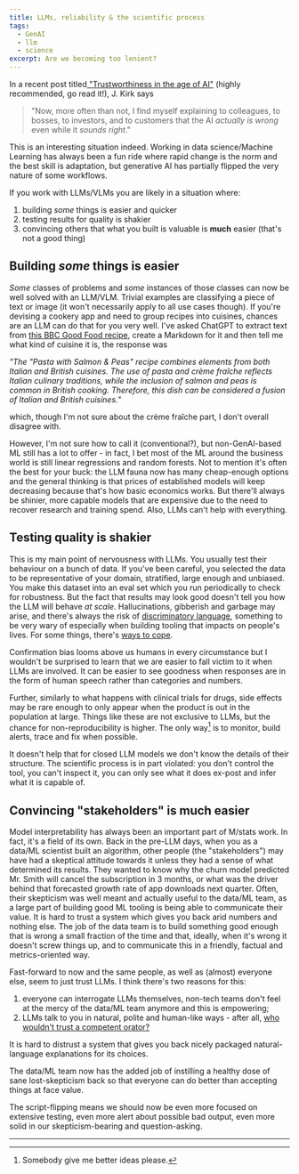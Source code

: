 ```yaml
---
title: LLMs, reliability & the scientific process
tags:
  - GenAI
  - llm
  - science
excerpt: Are we becoming too lenient?
---
```


In a recent post titled[ "Trustworthiness in the age of AI"](https://jfkirk.github.io/posts/trustworthiness-ai/) (highly recommended, go read it!), J. Kirk says 

> "Now, more often than not, I find myself explaining to colleagues, to bosses, to investors, and to customers that the AI *actually is wrong* even while it *sounds right*."

This is an interesting situation indeed. Working in data science/Machine Learning has always been a fun ride where rapid change is the norm and the best skill is adaptation, but generative AI has partially flipped the very nature of some workflows.

If you work with LLMs/VLMs you are likely in a situation where:
1. building *some* things is easier and quicker
2. testing results for quality is shakier
3. convincing others that what you built is valuable is **much** easier (that's not a good thing)

## Building *some* things is easier

*Some* classes of problems and *some* instances of those classes can now be well solved with an LLM/VLM. Trivial examples are classifying a piece of text or image (it won't necessarily apply to all use cases though). 
If you're devising a cookery app and need to group recipes into cuisines, chances are an LLM can do that for you very well. I've asked ChatGPT to extract text from [this BBC Good Food recipe](https://www.bbcgoodfood.com/recipes/pasta-salmon-peas), create a Markdown for it and then tell me what kind of cuisine it is, the response was

*"The "Pasta with Salmon & Peas" recipe combines elements from both Italian and British cuisines. The use of pasta and crème fraîche reflects Italian culinary traditions, while the inclusion of salmon and peas is common in British cooking. Therefore, this dish can be considered a fusion of Italian and British cuisines."*

which, though I'm not sure about the crème fraîche part, I don't overall disagree with. 

However, I'm not sure how to call it (conventional?), but non-GenAI-based ML still has a lot to offer - in fact, I bet most of the ML around the business world is still linear regressions and random forests. Not to mention it's often the best for your buck: the LLM fauna now has many cheap-enough options and the general thinking is that prices of established models will keep decreasing because that's how basic economics works. But there'll always be shinier, more capable models that are expensive due to the need to recover research and training spend. Also, LLMs can't help with everything.

## Testing quality is shakier 

This is my main point of nervousness with LLMs. You usually test their behaviour on a bunch of data. If you've been careful, you selected the data to be representative of your domain, stratified, large enough and unbiased. You make this dataset into an eval set which you run periodically to check for robustness.
But the fact that results may look good doesn't tell you how the LLM will behave *at scale*. Hallucinations, gibberish and garbage may arise, and there's always the risk of [discriminatory language](https://arxiv.org/abs/2309.00770), something to be very wary of especially when building tooling that impacts on people's lives. For some things, there's [ways to cope](https://github.com/guardrails-ai/gibberish_text).

Confirmation bias looms above us humans in every circumstance but I wouldn't be surprised to learn that we are easier to fall victim to it when LLMs are involved. It can be easier to see goodness when responses are in the form of human speech rather than categories and numbers.

Further, similarly to what happens with clinical trials for drugs, side effects may be rare enough to only appear when the product is out in the population at large. Things like these are not exclusive to LLMs, but the chance for non-reproducibility is higher. The only way[^1] is to monitor, build alerts, trace and fix when possible. 

It doesn't help that for closed LLM models we don't know the details of their structure. The scientific process is in part violated: you don't control the tool, you can't inspect it, you can only see what it does ex-post and infer what it is capable of.

## Convincing "stakeholders" is much easier

Model interpretability has always been an important part of M/stats work. In fact, it's a field of its own. 
Back in the pre-LLM days, when you as a data/ML scientist built an algorithm, other people (the "stakeholders") may have had a skeptical attitude towards it unless they had a sense of what determined its results. They wanted to know why the churn model predicted Mr. Smith will cancel the subscription in 3 months, or what was the driver behind that forecasted growth rate of app downloads next quarter. Often, their skepticism was well meant and actually useful to the data/ML team, as a large part of building good ML tooling is being able to communicate their value. It is hard to trust a system which gives you back arid numbers and nothing else.
The job of the data team is to build something good enough that is wrong a small fraction of the time and that, ideally, when it's wrong it doesn't screw things up, and to communicate this in a friendly, factual and metrics-oriented way.

Fast-forward to now and the same people, as well as (almost) everyone else, seem to just trust LLMs. I think there's two reasons for this:
1. everyone can interrogate LLMs themselves, non-tech teams don't feel at the mercy of the data/ML team anymore and this is empowering;
2. LLMs talk to you in natural, polite and human-like ways -  after all, [who wouldn't trust a competent orator?](https://bigthink.com/high-culture/7-of-the-greatest-public-speakers-in-history/)

It is hard to distrust a system that gives you back nicely packaged natural-language explanations for its choices. 

The data/ML team now has the added job of instilling a healthy dose of sane lost-skepticism back so that everyone can do better than accepting things at face value.

The script-flipping means we should now be even more focused on extensive testing, even more alert about possible bad output, even more solid in our skepticism-bearing and question-asking.

---

[^1]: Somebody give me better ideas please.